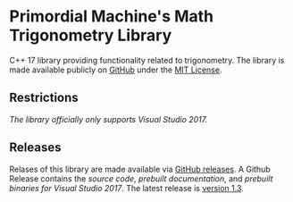 # Primordial Machine's Math Trigonometry Library
C++ 17 library providing functionality related to trigonometry.
The library is made available publicly on [GitHub](https://github.com/primordialmachine/math-trigonometry) under the [MIT License](https://github.com/primordialmachine/math-trigonometry/blob/master/LICENSE).

## Restrictions
*The library officially only supports Visual Studio 2017.*

## Releases
Relases of this library are made available via [GitHub releases](https://github.com/primordialmachine/math-trigonometry/releases/). A Github Release contains the *source code*, *prebuilt documentation*, and *prebuilt binaries for Visual Studio 2017*. The latest release is [version 1.3](https://github.com/primordialmachine/math-trigonometry/releases/latest).

